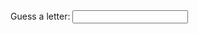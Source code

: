 <!DOCTYPE html>
<html>
<head>
    <meta charset="utf-8">
    <meta name="viewport" content="width=device-width">
    <title>Word Guesser Starter Code</title>
</head>
<body>

<div id="guess_display"></div>


<form id="guess_form">
    <label>Guess a letter:
        <input type="text" id="guess_input">
    </label>
</form>

<div id="guess_status"></div>

<script>
    // Store DOM elements in variables
    var guessForm = document.getElementById("guess_form");
    var guessDisplay = document.getElementById("guess_display");
    var guessInput = document.getElementById("guess_input");
    var guessStatus = document.getElementById("guess_status");

    // Initialize game state variables
    var secretWord = "jjakeyjj";
    var guessedWord = [];
    var guessedLetters = [];
    for (var i = 0; i < secretWord.length; i++) {
        guessedWord[i] = "_";
    }


    // Returns true if its a correct guess -
    //  if the letter is anywhere in the word
    // Also updates guessedWord and guessedLetters
    var checkLetterGuess = function(letter) {
        var foundLetter = false;
        for (var i = 0; i < secretWord.length; i++)  {
            if (secretWord[i] === letter) {
                guessedWord[i] = letter;
                foundLetter = true
            }
        }
        guessedLetters.push(letter);
        return foundLetter;
    };

    // Returns true if they guessed the whole word
    var hasWon = function() {
        if (secretWord === guessedWord.join("")) {
            return true
        }

    };


    var displayGuessedWord = function() {
        guessDisplay.innerHTML = guessedWord.join(" ");
    };


    guessForm.addEventListener("submit", function(event) {
        event.preventDefault();
        var foundLetter = checkLetterGuess(guessInput.value);
        if (foundLetter) {
            guessStatus.innerHTML = "Yay you found one!";
        } else {
            guessStatus.innerHTML = "Sorry, not so much!";
        }
        if (hasWon()) {
            guessStatus.innerHTML += "WINNER WINNER CHICKEN DINNER";
        }
        displayGuessedWord();
        guessInput.value = "";
    });
    displayGuessedWord();

    // Step 0: Read through the code and understand it
    // Step 1: Implement guessLetter
    // Step 2: Implement hasWon
    // Bonus Steps:
    // - Randomly generate a word for each game
    //   by pulling from an array
    // - Come up with a scoring mechanism --
    //    you can declare game over in a # of guesses
    //    or just track number of guesses and display it
    // - Display the letters they've already guessed
    // - Implement error checking for duplicate guesses
    // - Make way cooler win and lose states!

</script>

</body>
</html>
